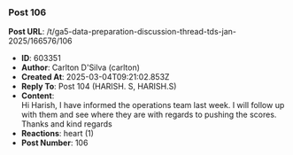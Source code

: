 ### Post 106
**Post URL**: /t/ga5-data-preparation-discussion-thread-tds-jan-2025/166576/106
- **ID**: 603351
- **Author**: Carlton D'Silva (carlton)
- **Created At**: 2025-03-04T09:21:02.853Z
- **Reply To**: Post 104 (HARISH. S, HARISH.S)
- **Content**:  
  Hi Harish,
I have informed the operations team last week. I will follow up with them and see where they are with regards to pushing the scores.
Thanks and kind regards
- **Reactions**: heart (1)
- **Post Number**: 106

